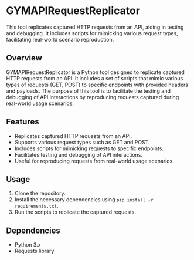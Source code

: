 # GYMAPIRequestReplicator
This tool replicates captured HTTP requests from an API, aiding in testing and debugging. It includes scripts for mimicking various request types, facilitating real-world scenario reproduction.

## Overview
GYMAPIRequestReplicator is a Python tool designed to replicate captured HTTP requests from an API. It includes a set of scripts that mimic various types of requests (GET, POST) to specific endpoints with provided headers and payloads. The purpose of this tool is to facilitate the testing and debugging of API interactions by reproducing requests captured during real-world usage scenarios.

## Features
- Replicates captured HTTP requests from an API.
- Supports various request types such as GET and POST.
- Includes scripts for mimicking requests to specific endpoints.
- Facilitates testing and debugging of API interactions.
- Useful for reproducing requests from real-world usage scenarios.

## Usage
1. Clone the repository.
2. Install the necessary dependencies using `pip install -r requirements.txt`.
3. Run the scripts to replicate the captured requests.

## Dependencies
- Python 3.x
- Requests library
